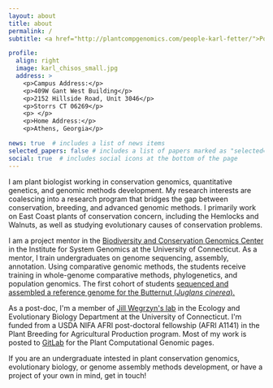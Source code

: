 ```yaml
---
layout: about
title: about
permalink: /
subtitle: <a href="http://plantcompgenomics.com/people-karl-fetter/">Post-doctoral Research Associate</a>

profile:
  align: right
  image: karl_chisos_small.jpg
  address: >
    <p>Campus Address:</p>
    <p>409W Gant West Building</p>
    <p>2152 Hillside Road, Unit 3046</p>
    <p>Storrs CT 06269</p>
    <p> </p>
    <p>Home Address:</p>
    <p>Athens, Georgia</p>

news: true  # includes a list of news items
selected_papers: false # includes a list of papers marked as "selected={true}"
social: true  # includes social icons at the bottom of the page
---
```

I am plant biologist working in conservation genomics, quantitative genetics, and genomic methods development. My research interests are coalescing into a research program that bridges the gap between conservation, breeding, and advanced genomic methods. I primarily work on East Coast plants of conservation concern, including the Hemlocks and Walnuts, as well as studying evolutionary causes of conservation problems.

I am a project mentor in the <a href="https://isg.uconn.edu/biodiversity/">Biodiversity and Conservation Genomics Center</a> in the Institute for System Genomics at the University of Connecticut. As a mentor, I train undergraduates on genome sequencing, assembly, annotation. Using comparative genomic methods, the students receive training in whole-genome comparative methods, phylogenetics, and population genomics. The first cohort of students <a href="https://www.biorxiv.org/content/10.1101/2023.05.12.539246v2.abstract"> sequenced and assembled a reference genome for the Butternut (<i>Juglans cinerea</i>).</a>

As a post-doc, I'm a member of [Jill Wegrzyn&#39;s lab](http://plantcompgenomics.com) in the Ecology and Evolutionary Biology Department at the University of Connecticut. I'm funded from a USDA NIFA AFRI post-doctoral fellowship (AFRI A1141) in the Plant Breeding for Agricultural Production program. Most of my work is posted to [GitLab](https://gitlab.com/PlantGenomicsLab) for the Plant Computational Genomic pages.

If you are an undergraduate intested in plant conservation genomics, evolutionary biology, or genome assembly methods development, or have a project of your own in mind, get in touch! 
